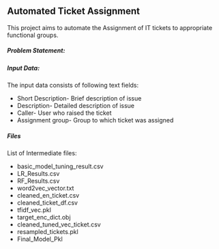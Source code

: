## Automated Ticket Assignment
This project aims to automate the Assignment of IT tickets to appropriate functional groups. 

##### Problem Statement:

##### Input Data:
The input data consists of following text fields:
- Short Description- Brief description of issue
- Description- Detailed description of issue
- Caller- User who raised the ticket
- Assignment group- Group to which ticket was assigned

##### Files
List of Intermediate files:
- basic_model_tuning_result.csv
- LR_Results.csv
- RF_Results.csv
- word2vec_vector.txt
- cleaned_en_ticket.csv
- cleaned_ticket_df.csv
- tfidf_vec.pkl
- target_enc_dict.obj
- cleaned_tuned_vec_ticket.csv
- resampled_tickets.pkl
- Final_Model_Pkl

